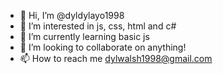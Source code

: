 - 👋 Hi, I’m @dyldylayo1998
- 👀 I’m interested in js, css, html and c#
- 🌱 I’m currently learning basic js 
- 💞️ I’m looking to collaborate on anything!
- 📫 How to reach me dylwalsh1998@gmail.com

<!---
dyldylayo1998/dyldylayo1998 is a ✨ special ✨ repository because its `README.md` (this file) appears on your GitHub profile.
You can click the Preview link to take a look at your changes.
--->

